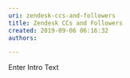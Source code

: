 ```yaml
---
uri: zendesk-ccs-and-followers
title: Zendesk CCs and Followers
created: 2019-09-06 06:16:32
authors:

---
```





<span class='intro'> Enter Intro Text </span>




